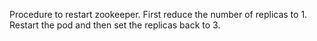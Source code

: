 
Procedure to restart zookeeper. First reduce the number of replicas to 1. Restart the pod and then set the replicas back to 3.
